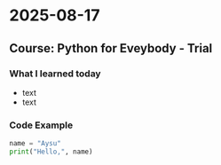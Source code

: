 # 2025-08-17
## Course: Python for Eveybody - Trial
### What I learned today
- text
- text
### Code Example 
```python
name = "Aysu"
print("Hello,", name)
